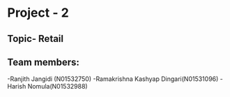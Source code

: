 # Project - 2

## Topic- Retail

## Team members:
-Ranjith Jangidi (N01532750)
-Ramakrishna Kashyap Dingari(N01531096)
-Harish Nomula(N01532988)